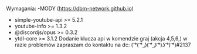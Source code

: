 Wymagania:
-MODY (https://dbm-network.github.io)
- simple-youtube-api >= 5.2.1
- youtube-info >= 1.3.2
- @discordjs/opus >= 0.3.2
- ytdl-core >= 3.1.2
Dodanie klucza api w komendzie graj (akcja 4,5,6,)
w razie problemów zapraszam do kontaktu na dc: ( ͡°( ͡° ͜ʖ( ͡° ͜ʖ ͡°)ʖ ͡°) ͡°)#2137
